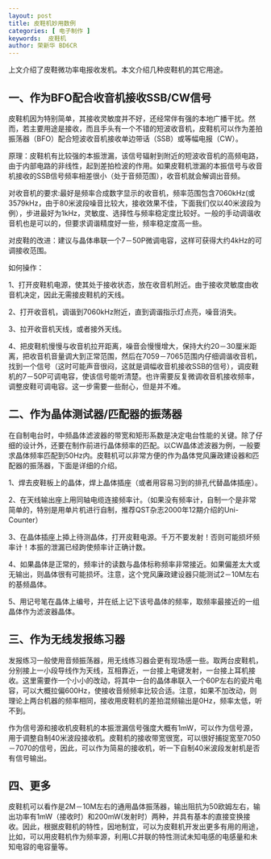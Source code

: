 ```yaml
---
layout: post
title: 皮鞋机妙用数例
categories: [ 电子制作 ]
keywords:  皮鞋机
author: 荣新华 BD6CR
---
```


上文介绍了皮鞋微功率电报收发机。本文介绍几种皮鞋机的其它用途。

## 一、作为BFO配合收音机接收SSB/CW信号

皮鞋机因为特别简单，其接收灵敏度并不好，还经常伴有强的本地广播干扰。然而，若主要用途是接收，而且手头有一个不错的短波收音机，皮鞋机可以作为差拍振荡器（BFO）配合短波收音机接收单边带话（SSB）或等幅电报（CW）。

原理：皮鞋机有比较强的本振泄漏，该信号辐射到附近的短波收音机的高频电路，由于内部电路的非线性，起到差拍检波的作用。如果皮鞋机泄漏的本振信号与收音机接收的SSB信号频率相差很小（处于音频范围），收音机就会解调出音频。

对收音机的要求:最好是频率合成数字显示的收音机，频率范围包含7060kHz(或3579kHz，由于80米波段噪音比较大，接收效果不佳，下面我们仅以40米波段为例），步进最好为1kHz，灵敏度、选择性与频率稳定度比较好。一般的手动调谐收音机也是可以的，但要求调谐精度好一些，频率稳定度高一些。

对皮鞋的改进：建议与晶体串联一个7－50P微调电容，这样可获得大约4kHz的可调接收范围。

如何操作：

1、打开皮鞋机电源，使其处于接收状态，放在收音机附近。由于接收灵敏度由收音机决定，因此无需接皮鞋机的天线。

2、打开收音机，调谐到7060kHz附近，直到调谐指示灯点亮，噪音消失。

3、拉开收音机天线，或者接外天线。

4、把皮鞋机慢慢与收音机拉开距离，噪音会慢慢增大，保持大约20－30厘米距离，把收音机音量调大到正常范围，然后在7059－7065范围内仔细调谐收音机，找到一个信号（这时可能声音很闷，这就是调幅收音机接收SSB的信号），调皮鞋机的7－50P可调电容，使该信号能听清楚。也许需要反复微调收音机接收频率，调整皮鞋可调电容。这一步需要一些耐心，但是并不难。

## 二、作为晶体测试器/匹配器的振荡器

在自制电台时，中频晶体滤波器的带宽和矩形系数是决定电台性能的关键。除了仔细的设计外，还要在制作前进行晶体频率的匹配。以CW晶体滤波器为例，一般要求晶体频率匹配到50Hz内。皮鞋机可以非常方便的作为晶体党风廉政建设器和匹配器的振荡器，下面是详细的介绍。

1、焊去皮鞋板上的晶体，焊上晶体插座（或者用容易习到的排孔代替晶体插座）。

2、在天线输出座上用同轴电缆连接频率计。（如果没有频率计，自制一个是非常简单的，特别是用单片机进行自制，推荐QST杂志2000年12期介绍的Uni-Counter）

3、在晶体插座上揷上待测晶体，打开皮鞋电源。千万不要发射！否则可能损坏频率计！本振的泄漏已经跔使频率计正确计数。

4、如果晶体是正常的，频率计的读数与晶体标称频率非常接近。如果偏差太大或无输出，则晶体很有可能损坏。注意，这个党风廉政建设器只能测试2－10M左右的基频晶体。

5、用记号笔在晶体上编号，并在纸上记下该号晶体的频率，取频率最接近的一组晶体作为滤波器晶体。

## 三、作为无线发报练习器

发报练习一般使用音频振荡器，用无线练习器会更有现场感一些。取两台皮鞋机，分别接上一小段导线作为天线，互相靠近，一台接上电键发射，一台接上耳机接收。这里需要作一个小小的改动，将其中一台的晶体串联入一个60P左右的瓷片电容，可以大概拉偏600Hz，使接收音频频率比较合适。注意，如果不加改动，则理论上两台机器的频率相同，接收用皮鞋机的差拍混频输出是0Hz，频率太低，听不到。

作为信号源和接收机皮鞋机的本振泄漏信号强度大概有1mW，可以作为信号源，用于调整自制40米波段接收机。皮鞋机的接收带宽很宽，可以很好捕捉宽至7050－7070的信号，因此，可以作为简易的接收机，听一下自制40米波段发射机是否有信号输出。

## 四、更多

皮鞋机可以看作是2M－10M左右的通用晶体振荡器，输出阻抗为50欧姆左右，输出功率有1mW（接收时）和200mW(发射时）两种，并具有基本的直接变换接收。因此，根据皮鞋机的特性，因地制宜，可以为皮鞋机开发出更多有用的用途，比如，可以用皮鞋机作为频率源，利用LC并联的特性测试未知电感的电感量和未知电容的电容量等。